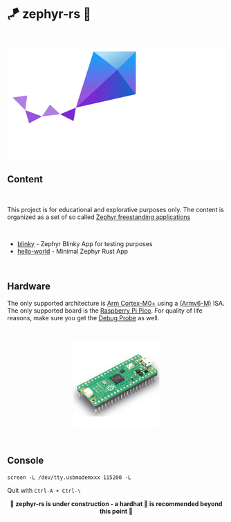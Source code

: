 # 🪁 zephyr-rs 🦀

<br>

<p align="center">
    <img src="./zephyr.svg">
</p>

## Content

<br>

This project is for educational and explorative purposes only. The content is organized as a set of so called
[Zephyr freestanding applications](https://docs.zephyrproject.org/latest/develop/application/index.html#zephyr-freestanding-application)

<br>

- [blinky](./blinky/) - Zephyr Blinky App for testing purposes
- [hello-world](./hello-world/) - Minimal Zephyr Rust App

<br>

## Hardware

The only supported architecture is [Arm Cortex-M0+](https://developer.arm.com/Processors/Cortex-M0-Plus)
using a [(Armv6-M)](https://developer.arm.com/documentation/ddi0419/latest/) ISA. The only supported board is the
[Raspberry Pi Pico](https://www.raspberrypi.com/products/raspberry-pi-pico/). For quality of life reasons,
make sure you get the [Debug Probe](https://www.raspberrypi.com/products/debug-probe/) as well.

<br>

<p align="center">
    <img src="./RASP_PI_PICO_H_01.jpg" widht="400" height="200">
</p>

<br>

## Console

`screen -L /dev/tty.usbmodemxxx 115200 -L`

Quit with `Ctrl-A + Ctrl-\`

<p align="center">
<b>🚧 zephyr-rs is under construction - a hardhat 👷 is recommended beyond this point 🚧</b>
</p>